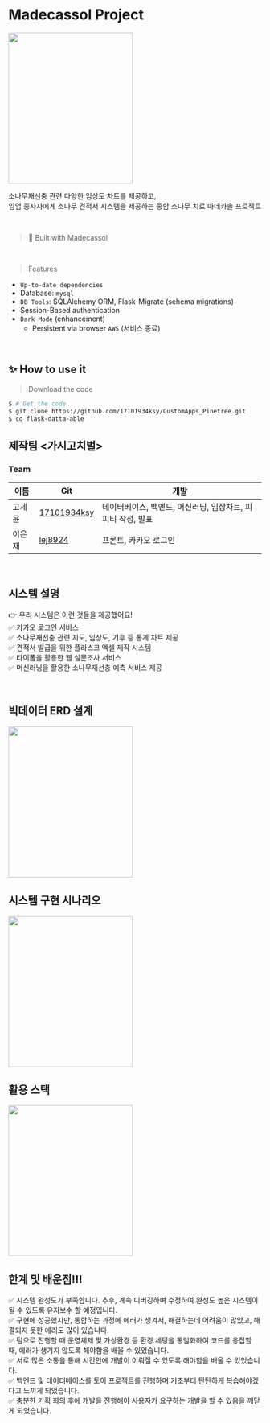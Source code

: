 # Madecassol Project

<img src="https://user-images.githubusercontent.com/88478829/186224547-1715b629-511c-4937-a8fa-05b466da613d.png" width="70%" height="300"/> 

소나무재선충 관련 다양한 임상도 차트를 제공하고, <br />임업 종사자에게 소나무 견적서 시스템을 제공하는 종합 소나무 치료 마데카솔 프로젝트

<br />

> 🚀 Built with Madecassol

<br />

> Features

- `Up-to-date dependencies`
- Database: `mysql`
- `DB Tools`: SQLAlchemy ORM, Flask-Migrate (schema migrations)
- Session-Based authentication
- `Dark Mode` (enhancement)
  - Persistent via browser `AWS` (서비스 종료)

<br />

## ✨ How to use it

> Download the code 

```bash
$ # Get the code
$ git clone https://github.com/17101934ksy/CustomApps_Pinetree.git
$ cd flask-datta-able
```


## 제작팀 <가시고치벌>

### Team
이름|Git|개발|
---|---|---|
고세윤|[17101934ksy](https://github.com/17101934ksy)|데이터베이스, 백엔드, 머신러닝, 임상차트, 피피티 작성, 발표
이은재|[lej8924](https://github.com/lej8924)|프론트, 카카오 로그인 

<br />

## 시스템 설명

👉 우리 시스템은 이런 것들을 제공했어요!<br/>
  ✅ 카카오 로그인 서비스<br/>
  ✅ 소나무재선충 관련 지도, 임상도, 기후 등 통계 차트 제공<br/>
  ✅ 견적서 발급을 위한 플라스크 엑셀 제작 시스템<br/>
  ✅ 타이폼을 활용한 웹 설문조사 서비스<br/>
  ✅ 머신러닝을 활용한 소나무재선충 예측 서비스 제공 <br/>

<br >


## 빅데이터 ERD 설계
<img src="https://user-images.githubusercontent.com/88478829/186224073-8bd62d98-a189-4ba2-a5e8-af6af2d0e912.png" width="70%" height="300"/> 

<br />

## 시스템 구현 시나리오

<img src="https://user-images.githubusercontent.com/88478829/186224935-9d1d79c2-93a7-490d-8136-c3919b9c8618.png" width="70%" height="300"/>

<br />

## 활용 스택

<img src="https://user-images.githubusercontent.com/88478829/186225453-7ae641b0-5213-435d-8428-2e61f3443f95.png" width="70%" height="300"/>

## 한계 및 배운점!!!
✅ 시스템 완성도가 부족합니다. 추후, 계속 디버깅하며 수정하여 완성도 높은 시스템이 될 수 있도록 유지보수 할 예정입니다. <br/>
✅ 구현에 성공했지만, 통합하는 과정에 에러가 생겨서, 해결하는데 어려움이 많았고, 해결되지 못한 에러도 많이 있습니다.<br/>
✅ 팀으로 진행할 때 운영체제 및 가상환경 등 환경 세팅을 통일화하여 코드를 응집할 때, 에러가 생기지 않도록 해야함을 배울 수 있었습니다.<br/>
✅ 서로 많은 소통을 통해 시간안에 개발이 이뤄질 수 있도록 해야함을 배울 수 있었습니다.<br/>
✅ 백엔드 및 데이터베이스를 토이 프로젝트를 진행하며 기초부터 탄탄하게 복습해야겠다고 느끼게 되었습니다.<br/>
✅ 충분한 기획 회의 후에 개발을 진행해야 사용자가 요구하는 개발을 할 수 있음을 깨닫게 되었습니다.<br/>
<br/>


                                                                                                                                       
                                                                                                                                       

